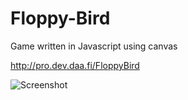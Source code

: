 Floppy-Bird
===========

Game written in Javascript using canvas

http://pro.dev.daa.fi/FloppyBird

![Screenshot](http://i.imgur.com/oy8dV8E.png)
